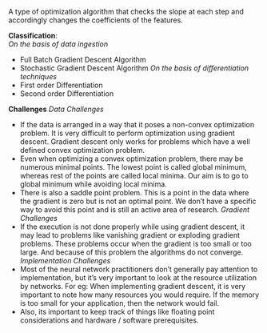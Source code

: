 A type of optimization algorithm that checks the slope at each step and accordingly changes the coefficients of the features.  

**Classification**:  
*On the basis of data ingestion*  
- Full Batch Gradient Descent Algorithm
- Stochastic Gradient Descent Algorithm
*On the basis of differentiation techniques*  
- First order Differentiation
- Second order Differentiation

**Challenges**
*Data Challenges*
- If the data is arranged in a way that it poses a non-convex optimization problem. It is very difficult to perform optimization using gradient descent. Gradient descent only works for problems which have a well defined convex optimization problem.
- Even when optimizing a convex optimization problem, there may be numerous minimal points. The lowest point is called global minimum, whereas rest of the points are called local minima. Our aim is to go to global minimum while avoiding local minima.
- There is also a saddle point problem. This is a point in the data where the gradient is zero but is not an optimal point. We don’t have a specific way to avoid this point and is still an active area of research.
*Gradient Challenges*  
- If the execution is not done properly while using gradient descent, it may lead to problems like vanishing gradient or exploding gradient problems. These problems occur when the gradient is too small or too large. And because of this problem the algorithms do not converge.
*Implementation Challenges*
- Most of the neural network practitioners don’t generally pay attention to implementation, but it’s very important to look at the resource utilization by networks. For eg: When implementing gradient descent, it is very important to note how many resources you would require. If the memory is too small for your application, then the network would fail.
- Also, its important to keep track of things like floating point considerations and hardware / software prerequisites.
